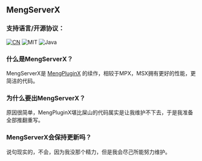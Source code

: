 ## MengServerX
### 支持语言/开源协议：
[![CN](https://img.shields.io/badge/简体中文-Click-blue)](./README.md)  ![MIT](https://img.shields.io/badge/License-MIT-green) ![Java](https://img.shields.io/badge/Java-100%25-orange)

### 什么是MengServerX？
MengServerX是 [MengPluginX](https://github.com/HuanMeng-official/MengPluginX) 的续作，相较于MPX，MSX拥有更好的性能，更简洁的代码。

### 为什么要出MengServerX？
原因很简单，MengPluginX堪比屎山的代码属实是让我维护不下去，于是我准备全部推翻重写。

### MengServerX会保持更新吗？
说句现实的，不会，因为我没那个精力，但是我会尽己所能努力维护。